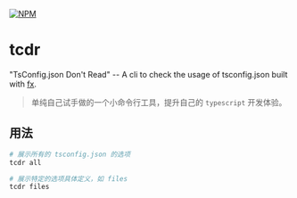 [![NPM](https://nodei.co/npm/tcdr.png)](https://nodei.co/npm/tcdr/)

# tcdr
"TsConfig.json Don't Read" -- A cli to check the usage of tsconfig.json built with [fx](https://github.com/antonmedv/fx).

> 单纯自己试手做的一个小命令行工具，提升自己的 `typescript` 开发体验。

## 用法
```sh
# 展示所有的 tsconfig.json 的选项
tcdr all

# 展示特定的选项具体定义，如 files
tcdr files
```

